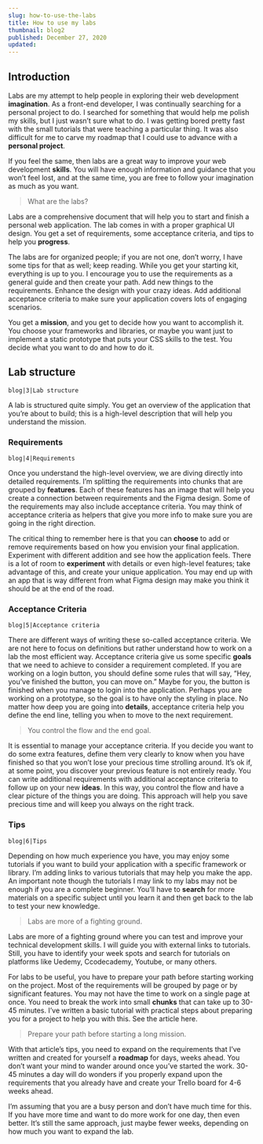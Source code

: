 ```yaml
---
slug: how-to-use-the-labs
title: How to use my labs
thumbnail: blog2
published: December 27, 2020
updated:
---
```


## Introduction

Labs are my attempt to help people in exploring their web development **imagination**. As a front-end developer, I was continually searching for a personal project to do. I searched for something that would help me polish my skills, but I just wasn’t sure what to do. I was getting bored pretty fast with the small tutorials that were teaching a particular thing. It was also difficult for me to carve my roadmap that I could use to advance with a **personal project**.

If you feel the same, then labs are a great way to improve your web development **skills**. You will have enough information and guidance that you won’t feel lost, and at the same time, you are free to follow your imagination as much as you want.

> What are the labs?

Labs are a comprehensive document that will help you to start and finish a personal web application. The lab comes in with a proper graphical UI design. You get a set of requirements, some acceptance criteria, and tips to help you **progress**.

The labs are for organized people; if you are not one, don’t worry, I have some tips for that as well; keep reading. While you get your starting kit, everything is up to you. I encourage you to use the requirements as a general guide and then create your path. Add new things to the requirements. Enhance the design with your crazy ideas. Add additional acceptance criteria to make sure your application covers lots of engaging scenarios.

You get a **mission**, and you get to decide how you want to accomplish it. You choose your frameworks and libraries, or maybe you want just to implement a static prototype that puts your CSS skills to the test. You decide what you want to do and how to do it.

## Lab structure

```Image
blog|3|Lab structure
```

A lab is structured quite simply. You get an overview of the application that you’re about to build; this is a high-level description that will help you understand the mission.

### Requirements

```Image
blog|4|Requirements
```

Once you understand the high-level overview, we are diving directly into detailed requirements. I’m splitting the requirements into chunks that are grouped by **features**. Each of these features has an image that will help you create a connection between requirements and the Figma design. Some of the requirements may also include acceptance criteria. You may think of acceptance criteria as helpers that give you more info to make sure you are going in the right direction.

The critical thing to remember here is that you can **choose** to add or remove requirements based on how you envision your final application. Experiment with different addition and see how the application feels. There is a lot of room to **experiment** with details or even high-level features; take advantage of this, and create your unique application. You may end up with an app that is way different from what Figma design may make you think it should be at the end of the road.

### Acceptance Criteria

```Image
blog|5|Acceptance criteria
```

There are different ways of writing these so-called acceptance criteria. We are not here to focus on definitions but rather understand how to work on a lab the most efficient way. Acceptance criteria give us some specific **goals** that we need to achieve to consider a requirement completed. If you are working on a login button, you should define some rules that will say, “Hey, you’ve finished the button, you can move on.” Maybe for you, the button is finished when you manage to login into the application. Perhaps you are working on a prototype, so the goal is to have only the styling in place. No matter how deep you are going into **details**, acceptance criteria help you define the end line, telling you when to move to the next requirement.

> You control the flow and the end goal.

It is essential to manage your acceptance criteria. If you decide you want to do some extra features, define them very clearly to know when you have finished so that you won’t lose your precious time strolling around.
It’s ok if, at some point, you discover your previous feature is not entirely ready. You can write additional requirements with additional acceptance criteria to follow up on your new **ideas**. In this way, you control the flow and have a clear picture of the things you are doing. This approach will help you save precious time and will keep you always on the right track.

### Tips

```Image
blog|6|Tips
```

Depending on how much experience you have, you may enjoy some tutorials if you want to build your application with a specific framework or library. I’m adding links to various tutorials that may help you make the app. An important note though the tutorials I may link to my labs may not be enough if you are a complete beginner. You’ll have to **search** for more materials on a specific subject until you learn it and then get back to the lab to test your new knowledge.

> Labs are more of a fighting ground.

Labs are more of a fighting ground where you can test and improve your technical development skills. I will guide you with external links to tutorials. Still, you have to identify your week spots and search for tutorials on platforms like Uedemy, Ccodecademy, Youtube, or many others.

For labs to be useful, you have to prepare your path before starting working on the project. Most of the requirements will be grouped by page or by significant features. You may not have the time to work on a single page at once. You need to break the work into small **chunks** that can take up to 30-45 minutes. I’ve written a basic tutorial with practical steps about preparing you for a project to help you with this. See the article here.

> Prepare your path before starting a long mission.

With that article’s tips, you need to expand on the requirements that I’ve written and created for yourself a **roadmap** for days, weeks ahead. You don’t want your mind to wander around once you’ve started the work. 30-45 minutes a day will do wonders if you properly expand upon the requirements that you already have and create your Trello board for 4-6 weeks ahead.

I’m assuming that you are a busy person and don’t have much time for this. If you have more time and want to do more work for one day, then even better. It’s still the same approach, just maybe fewer weeks, depending on how much you want to expand the lab.
